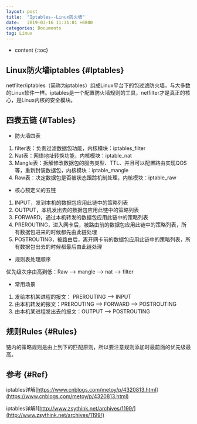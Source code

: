 ```yaml
---
layout: post
title:  "Iptables--Linux防火墙"
date:   2019-03-16 11:31:01 +0800
categories: Documents
tag: Linux
---
```


* content
{:toc}


Linux防火墙iptables				{#Iptables}
------------------------
netfilter/iptables（简称为iptables）组成Linux平台下的包过滤防火墙，与大多数的Linux软件一样。iptables是一个配置防火墙规则的工具，netfilter才是真正的核心，是Linux内核的安全模块。

四表五链                              {#Tables}
------------------------
+ 防火墙四表
1. filter表：负责过滤数据包功能，内核模块：iptables_filter
2. Nat表：网络地址转换功能，内核模块：iptable_nat
3. Mangle表：拆解修改数据包的服务类型、TTL、并且可以配置路由实现QOS等，重新封装数据包，内核模块：iptable_mangle
4. Raw表：决定数据包是否被状态跟踪机制处理，内核模块：iptable_raw

+ 核心预定义的五链
1. INPUT，发到本机的数据包应用此链中的策略列表
2. OUTPUT，本机发出去的数据包应用此链中的策略列表
3. FORWARD，通过本机转发的数据包应用此链中的策略列表
4. PREROUTING，进入网卡后，被路由前的数据包应用此链中的策略列表，所有数据包进来的时候都先由此链处理
5. POSTROUTING，被路由后，离开网卡前的数据包应用此链中的策略列表，所有数据包出去的时候都最后由此链处理

+ 规则表处理顺序

优先级次序由高到低：Raw —> mangle —> nat —> filter

+ 常用场景
1. 发给本机某进程的报文： PREROUTING --> INPUT
2. 由本机转发的报文：PREROUTING --> FORWARD --> POSTROUTING
3. 由本机某进程发出去的报文：OUTPUT --> POSTROUTING

规则Rules                              {#Rules}
------------------------
链内的策略规则是由上到下的匹配原则，所以要注意规则添加时最前面的优先级最高。

参考                              {#Ref}
------------------------
iptables详解[https://www.cnblogs.com/metoy/p/4320813.html](https://www.cnblogs.com/metoy/p/4320813.html)

iptables详解1[http://www.zsythink.net/archives/1199/](http://www.zsythink.net/archives/1199/)
